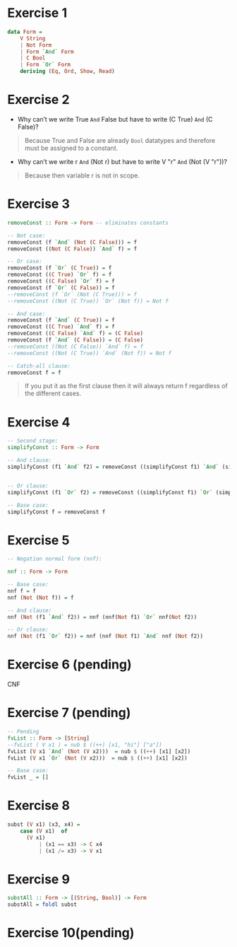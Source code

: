 # Exercise 1 

```hs
data Form = 
    V String
    | Not Form
    | Form `And` Form
    | C Bool 
    | Form `Or` Form
    deriving (Eq, Ord, Show, Read)
```

# Exercise 2
- Why can’t we write True `And` False but have to write (C True) `And` (C False)?  
> Because True and False are already `Bool` datatypes and therefore must be assigned to a constant.  

- Why can’t we write r `And` (Not r) but have to write V "r" `And` (Not (V "r"))?  
> Because then variable r is not in scope.

# Exercise 3
```hs
removeConst :: Form -> Form -- eliminates constants

-- Not case:
removeConst (f `And` (Not (C False))) = f
removeConst ((Not (C False)) `And` f) = f

-- Or case:
removeConst (f `Or` (C True)) = f
removeConst ((C True) `Or` f) = f
removeConst ((C False) `Or` f) = f
removeConst (f `Or` (C False)) = f
--removeConst (f `Or` (Not (C True))) = f
--removeConst ((Not (C True)) `Or` (Not f)) = Not f

-- And case: 
removeConst (f `And` (C True)) = f
removeConst ((C True) `And` f) = f
removeConst ((C False) `And` f) = (C False)
removeConst (f `And` (C False)) = (C False)
--removeConst ((Not (C False)) `And` f) = f
--removeConst ((Not (C True)) `And` (Not f)) = Not f

-- Catch-all clause:
removeConst f = f
```
> If you put it as the first clause then it will always return f regardless of the different cases.  

# Exercise 4
```hs
-- Second stage: 
simplifyConst :: Form -> Form

-- And clause:
simplifyConst (f1 `And` f2) = removeConst ((simplifyConst f1) `And` (simplifyConst f2))


-- Or clause:
simplifyConst (f1 `Or` f2) = removeConst ((simplifyConst f1) `Or` (simplifyConst f2))

-- Base case:
simplifyConst f = removeConst f
```

# Exercise 5
```hs
-- Negation normal form (nnf):

nnf :: Form -> Form

-- Base case:
nnf f = f
nnf (Not (Not f)) = f

-- And clause:
nnf (Not (f1 `And` f2)) = nnf (nnf(Not f1) `Or` nnf(Not f2))

-- Or clause:
nnf (Not (f1 `Or` f2)) = nnf (nnf (Not f1) `And` nnf (Not f2))
```

# Exercise 6 (pending)

CNF 

# Exercise 7 (pending)
```hs
-- Pending
fvList :: Form -> [String]
--fvList ( V x1 ) = nub $ ((++) [x1, "hi"] ["a"])
fvList (V x1 `And` (Not (V x2)))  = nub $ ((++) [x1] [x2])
fvList (V x1 `Or` (Not (V x2)))  = nub $ ((++) [x1] [x2])

-- Base case:
fvList _ = []
```

# Exercise 8
```hs
subst (V x1) (x3, x4) = 
    case (V x1)  of
      (V x1)
          | (x1 == x3) -> C x4
          | (x1 /= x3) -> V x1
```

# Exercise 9 
```hs
substAll :: Form -> [(String, Bool)] -> Form
substAll = foldl subst
```

# Exercise 10(pending)




